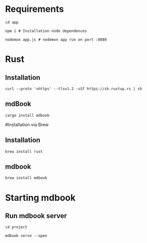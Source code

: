 # Requirements
`cd app`

`npm i # Installation node dependences`

`nodemon app.js # nodemon app run on port :8080`

# Rust
## Installation
`curl --proto '=https' --tlsv1.2 -sSf https://sh.rustup.rs | sh`
## mdBook
`cargo install mdbook`

#Installation via Brew
## Installation
`brew install rust`
## mdbook
`brew install mdbook`

# Starting mdbook
## Run mdbook server
`cd project`

`mdbook serve --open`
